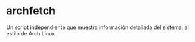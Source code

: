 # archfetch
Un script independiente que muestra información detallada del sistema, al estilo de Arch Linux
